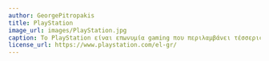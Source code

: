 ```yaml
---
author: GeorgePitropakis
title: PlayStation
image_url: images/PlayStation.jpg
caption: Το PlayStation είναι επωνυμία gaming που περιλαμβάνει τέσσερις οικιακές κονσόλες βιντεοπαιχνιδιών, media center, μία διαδικτυακή υπηρεσία, μία σειρά χειριστηρίων, ένα τηλέφωνο, αλλά και πολλά περιοδικά.
license_url: https://www.playstation.com/el-gr/
---
```

